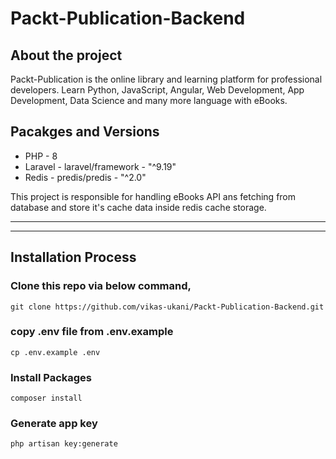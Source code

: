 # Packt-Publication-Backend
 
## About the project
Packt-Publication is the online library and learning platform for professional developers. Learn Python, JavaScript, Angular, Web Development, App Development, Data Science and many more language with eBooks.


## Pacakges and Versions
- PHP - 8 
- Laravel - laravel/framework - "^9.19"
- Redis - predis/predis - "^2.0"


This project is responsible for handling eBooks API ans fetching from database and store it's cache data inside redis cache storage.

---
---

## Installation Process

### Clone this repo via below command,
```
git clone https://github.com/vikas-ukani/Packt-Publication-Backend.git
```

### copy .env file from .env.example
```
cp .env.example .env
```

### Install Packages
```
composer install 
```


### Generate app key
```
php artisan key:generate
```

